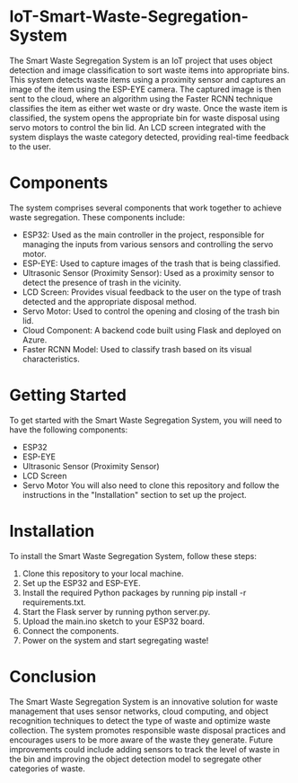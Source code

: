# IoT-Smart-Waste-Segregation-System

The Smart Waste Segregation System is an IoT project that uses object detection and image classification to sort waste items into appropriate bins. This system detects waste items using a proximity sensor and captures an image of the item using the ESP-EYE camera. The captured image is then sent to the cloud, where an algorithm using the Faster RCNN technique classifies the item as either wet waste or dry waste. Once the waste item is classified, the system opens the appropriate bin for waste disposal using servo motors to control the bin lid. An LCD screen integrated with the system displays the waste category detected, providing real-time feedback to the user.

# Components
The system comprises several components that work together to achieve waste segregation. These components include:

- ESP32: Used as the main controller in the project, responsible for managing the inputs from various sensors and controlling the servo motor.
- ESP-EYE: Used to capture images of the trash that is being classified.
- Ultrasonic Sensor (Proximity Sensor): Used as a proximity sensor to detect the presence of trash in the vicinity.
- LCD Screen: Provides visual feedback to the user on the type of trash detected and the appropriate disposal method.
- Servo Motor: Used to control the opening and closing of the trash bin lid.
- Cloud Component: A backend code built using Flask and deployed on Azure.
- Faster RCNN Model: Used to classify trash based on its visual characteristics.

# Getting Started
To get started with the Smart Waste Segregation System, you will need to have the following components:

- ESP32
- ESP-EYE
- Ultrasonic Sensor (Proximity Sensor)
- LCD Screen
- Servo Motor
You will also need to clone this repository and follow the instructions in the "Installation" section to set up the project.

# Installation
To install the Smart Waste Segregation System, follow these steps:

1. Clone this repository to your local machine.
2. Set up the ESP32 and ESP-EYE.
3. Install the required Python packages by running pip install -r requirements.txt.
4. Start the Flask server by running python server.py.
5. Upload the main.ino sketch to your ESP32 board.
6. Connect the components.
7. Power on the system and start segregating waste!


# Conclusion
The Smart Waste Segregation System is an innovative solution for waste management that uses sensor networks, cloud computing, and object recognition techniques to detect the type of waste and optimize waste collection. The system promotes responsible waste disposal practices and encourages users to be more aware of the waste they generate. Future improvements could include adding sensors to track the level of waste in the bin and improving the object detection model to segregate other categories of waste.





